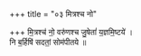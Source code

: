 +++
title = "०३ मित्रश्च नो"

+++
मि॒त्रश्च॑ नो॒ वरु॑णश्च जु॒षेतां॑ य॒ज्ञमि॒ष्टये॑ ।  
नि ब॒र्हिषि॑ सदतां॒ सोम॑पीतये ॥